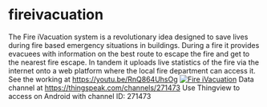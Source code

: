 # fireivacuation

The Fire iVacuation system is a revolutionary idea designed to save lives during fire based emergency situations in buildings.  During a fire it provides evacuees with information on the best route to escape the fire and get to the nearest fire escape. In tandem it uploads live statistics of the fire via the internet onto a web platform where the local fire department can access it. 
See the working at https://youtu.be/RnQ864UhsOg 
[![Fire iVacuation](http://img.youtube.com/vi/RnQ864UhsOg/0.jpg)](http://www.youtube.com/watch?v=RnQ864UhsOg "Fire iVacuation System Prototype")
Data channel at https://thingspeak.com/channels/271473 
Use Thingview to access on Android with channel ID: 271473
